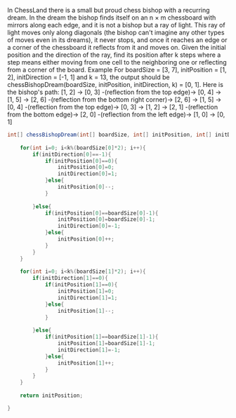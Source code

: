 In ChessLand there is a small but proud chess bishop with a recurring dream. In the dream the bishop finds itself on an n × m chessboard with mirrors along each edge, and it is not a bishop but a ray of light. This ray of light moves only along diagonals (the bishop can't imagine any other types of moves even in its dreams), it never stops, and once it reaches an edge or a corner of the chessboard it reflects from it and moves on.
Given the initial position and the direction of the ray, find its position after k steps where a step means either moving from one cell to the neighboring one or reflecting from a corner of the board.
Example
For boardSize = [3, 7], initPosition = [1, 2],
initDirection = [-1, 1] and k = 13, the output should be
chessBishopDream(boardSize, initPosition, initDirection, k) = [0, 1].
Here is the bishop's path:
[1, 2] -> [0, 3] -(reflection from the top edge)-> [0, 4] -> 
[1, 5] -> [2, 6] -(reflection from the bottom right corner)-> [2, 6] ->
[1, 5] -> [0, 4] -(reflection from the top edge)-> [0, 3] ->
[1, 2] -> [2, 1] -(reflection from the bottom edge)-> [2, 0] -(reflection from the left edge)->
[1, 0] -> [0, 1]

```java
int[] chessBishopDream(int[] boardSize, int[] initPosition, int[] initDirection, int k) {
    
    for(int i=0; i<k%(boardSize[0]*2); i++){
        if(initDirection[0]==-1){
            if(initPosition[0]==0){
                initPosition[0]=0;
                initDirection[0]=1;
            }else{
                initPosition[0]--;
            }
            
        }else{
            if(initPosition[0]==boardSize[0]-1){
                initPosition[0]=boardSize[0]-1;
                initDirection[0]=-1;
            }else{
                initPosition[0]++;
            }
        }
    }
    
    for(int i=0; i<k%(boardSize[1]*2); i++){
        if(initDirection[1]==0){
            if(initPosition[1]==0){
                initPosition[1]=0;
                initDirection[1]=1;
            }else{
                initPosition[1]--;
            }
            
        }else{
            if(initPosition[1]==boardSize[1]-1){
                initPosition[1]=boardSize[1]-1;
                initDirection[1]=-1;
            }else{
                initPosition[1]++;
            }
        }
    }
    
    return initPosition;

}
```